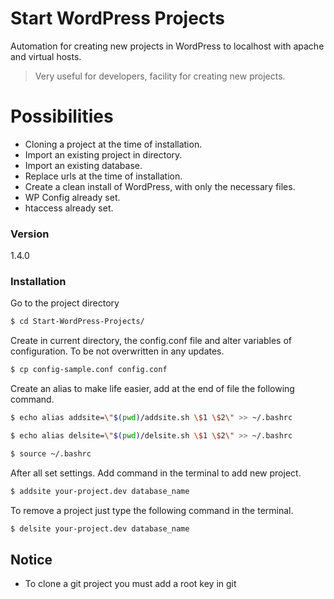 # Start WordPress Projects

Automation for creating new projects in WordPress to localhost with apache and virtual hosts.

  > Very useful for developers, facility for creating new projects.

# Possibilities

  * Cloning a project at the time of installation.
  * Import an existing project in directory.
  * Import an existing database.
  * Replace urls at the time of installation.
  * Create a clean install of WordPress, with only the necessary files.
  * WP Config already set.
  * htaccess already set.

### Version
1.4.0

### Installation
 Go to the project directory
```sh
$ cd Start-WordPress-Projects/
```
Create in current directory, the config.conf file and alter variables of configuration. To be not overwritten in any updates.
```sh
$ cp config-sample.conf config.conf
```

Create an alias to make life easier, add at the end of file the following command.
```sh
$ echo alias addsite=\"$(pwd)/addsite.sh \$1 \$2\" >> ~/.bashrc
```
```sh
$ echo alias delsite=\"$(pwd)/delsite.sh \$1 \$2\" >> ~/.bashrc
```
```sh
$ source ~/.bashrc
```

After all set settings. Add command in the terminal to add new project.

```sh
$ addsite your-project.dev database_name
```

To remove a project just type the following command in the terminal.

```sh
$ delsite your-project.dev database_name
```

## Notice

- To clone a git project you must add a root key in git
